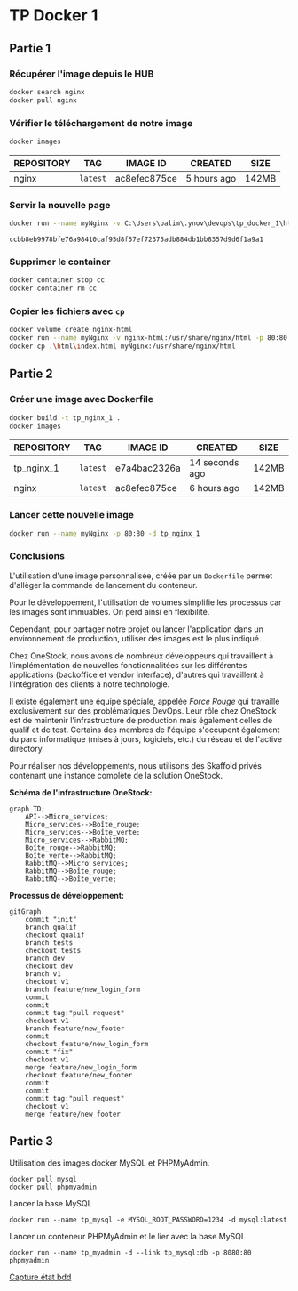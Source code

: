 # TP Docker 1

## Partie 1

### Récupérer l'image depuis le HUB

```bash
docker search nginx
docker pull nginx
```

### Vérifier le téléchargement de notre image

```bash
docker images
```

|REPOSITORY|TAG     |IMAGE ID    |CREATED    |SIZE |
|----------|--------|------------|-----------|-----|
|nginx     |`latest`|ac8efec875ce|5 hours ago|142MB|

### Servir la nouvelle page

```bash
docker run --name myNginx -v C:\Users\palim\.ynov\devops\tp_docker_1\html:/usr/share/nginx/html -p 80:80 -d nginx
```

`ccbb8eb9978bfe76a98410caf95d8f57ef72375adb884db1bb8357d9d6f1a9a1`

### Supprimer le container

```bash
docker container stop cc
docker container rm cc
```

### Copier les fichiers avec `cp`

```bash
docker volume create nginx-html
docker run --name myNginx -v nginx-html:/usr/share/nginx/html -p 80:80 -d nginx
docker cp .\html\index.html myNginx:/usr/share/nginx/html
```

## Partie 2

### Créer une image avec Dockerfile

```bash
docker build -t tp_nginx_1 .
docker images
```

|REPOSITORY|TAG     |IMAGE ID    |CREATED       |SIZE |
|----------|:------:|------------|--------------|-----|
|tp_nginx_1|`latest`|e7a4bac2326a|14 seconds ago|142MB|
|nginx     |`latest`|ac8efec875ce|6 hours ago   |142MB|

### Lancer cette nouvelle image

```bash
docker run --name myNginx -p 80:80 -d tp_nginx_1
```

### Conclusions

L'utilisation d'une image personnalisée, créée par un `Dockerfile` permet d'allèger la commande de lancement du conteneur.

Pour le développement, l'utilisation de volumes simplifie les processus car les images sont immuables. On perd ainsi en flexibilité.

Cependant, pour partager notre projet ou lancer l'application dans un environnement de production, utiliser des images est le plus indiqué.

Chez OneStock, nous avons de nombreux développeurs qui travaillent à l'implémentation de nouvelles fonctionnalitées sur les différentes applications (backoffice et vendor interface), d'autres qui travaillent à l'intégration des clients à notre technologie.

Il existe également une équipe spéciale, appelée *Force Rouge* qui travaille exclusivement sur des problématiques DevOps. Leur rôle chez OneStock est de maintenir l'infrastructure de production mais également celles de qualif et de test. Certains des membres de l'équipe s'occupent également du parc informatique (mises à jours, logiciels, etc.) du réseau et de l'active directory.

Pour réaliser nos développements, nous utilisons des Skaffold privés contenant une instance complète de la solution OneStock.

**Schéma de l'infrastructure OneStock:**

```mermaid
graph TD;
    API-->Micro_services;
    Micro_services-->Boîte_rouge;
    Micro_services-->Boîte_verte;
    Micro_services-->RabbitMQ;
    Boîte_rouge-->RabbitMQ;
    Boîte_verte-->RabbitMQ;
    RabbitMQ-->Micro_services;
    RabbitMQ-->Boîte_rouge;
    RabbitMQ-->Boîte_verte;
```

**Processus de développement:**

```mermaid
gitGraph
    commit "init"
    branch qualif
    checkout qualif
    branch tests
    checkout tests
    branch dev
    checkout dev
    branch v1
    checkout v1
    branch feature/new_login_form
    commit
    commit
    commit tag:"pull request"
    checkout v1
    branch feature/new_footer
    commit
    checkout feature/new_login_form
    commit "fix"
    checkout v1
    merge feature/new_login_form
    checkout feature/new_footer
    commit
    commit
    commit tag:"pull request"
    checkout v1
    merge feature/new_footer
```

## Partie 3

Utilisation des images docker MySQL et PHPMyAdmin.

`docker pull mysql`  
`docker pull phpmyadmin`

Lancer la base MySQL

`docker run --name tp_mysql -e MYSQL_ROOT_PASSWORD=1234 -d mysql:latest`

Lancer un conteneur PHPMyAdmin et le lier avec la base MySQL

`docker run --name tp_myadmin -d --link tp_mysql:db -p 8080:80 phpmyadmin`

[Capture état bdd](images/status_mysql_tp_1.PNG)
